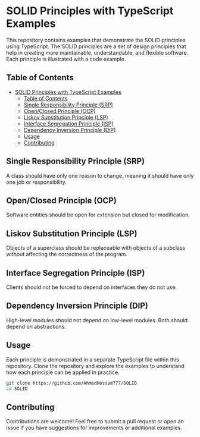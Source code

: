 # SOLID Principles with TypeScript Examples

This repository contains examples that demonstrate the SOLID principles using TypeScript. The SOLID principles are a set of design principles that help in creating more maintainable, understandable, and flexible software. Each principle is illustrated with a code example.

## Table of Contents

- [SOLID Principles with TypeScript Examples](#solid-principles-with-typescript-examples)
  - [Table of Contents](#table-of-contents)
  - [Single Responsibility Principle (SRP)](#single-responsibility-principle-srp)
  - [Open/Closed Principle (OCP)](#openclosed-principle-ocp)
  - [Liskov Substitution Principle (LSP)](#liskov-substitution-principle-lsp)
  - [Interface Segregation Principle (ISP)](#interface-segregation-principle-isp)
  - [Dependency Inversion Principle (DIP)](#dependency-inversion-principle-dip)
  - [Usage](#usage)
  - [Contributing](#contributing)

## Single Responsibility Principle (SRP)

A class should have only one reason to change, meaning it should have only one job or responsibility.

## Open/Closed Principle (OCP)

Software entities should be open for extension but closed for modification.

## Liskov Substitution Principle (LSP)

Objects of a superclass should be replaceable with objects of a subclass without affecting the correctness of the program.

## Interface Segregation Principle (ISP)

Clients should not be forced to depend on interfaces they do not use.

## Dependency Inversion Principle (DIP)

High-level modules should not depend on low-level modules. Both should depend on abstractions.

## Usage

Each principle is demonstrated in a separate TypeScript file within this repository. Clone the repository and explore the examples to understand how each principle can be applied in practice.

```bash
git clone https://github.com/AhmedHossam777/SOLID
cd SOLID
```

## Contributing

Contributions are welcome! Feel free to submit a pull request or open an issue if you have suggestions for improvements or additional examples.

